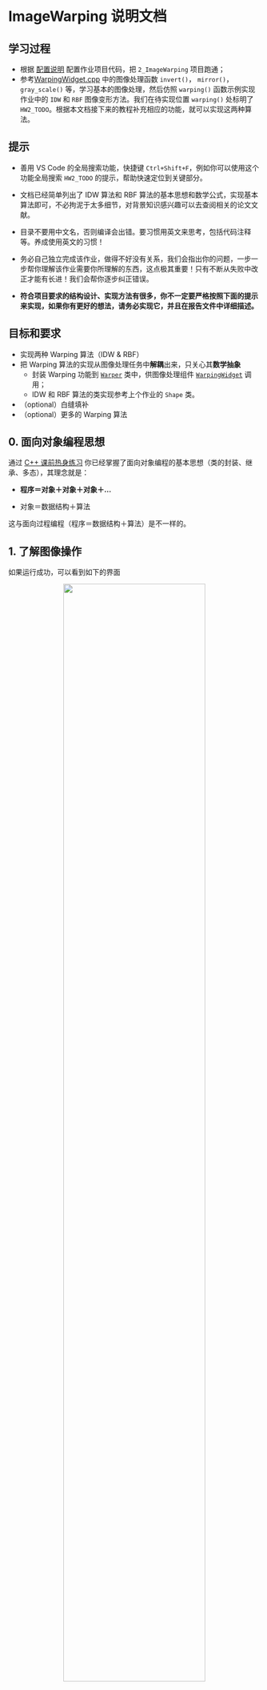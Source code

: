 # ImageWarping 说明文档

## 学习过程

- 根据 [配置说明](../../../Framework2D/README.md) 配置作业项目代码，把 `2_ImageWarping` 项目跑通；
- 参考[WarpingWidget.cpp](../../../Framework2D/src/assignments/2_ImageWarping/warping_widget.cpp) 中的图像处理函数 `invert()`， `mirror()`，`gray_scale()` 等，学习基本的图像处理，然后仿照 `warping()` 函数示例实现作业中的 `IDW` 和 `RBF` 图像变形方法。我们在待实现位置 `warping()` 处标明了 `HW2_TODO`。根据本文档接下来的教程补充相应的功能，就可以实现这两种算法。

## 提示

- 善用 VS Code 的全局搜索功能，快捷键 `Ctrl+Shift+F`，例如你可以使用这个功能全局搜索 `HW2_TODO` 的提示，帮助快速定位到关键部分。

- 文档已经简单列出了 IDW 算法和 RBF 算法的基本思想和数学公式，实现基本算法即可，不必拘泥于太多细节，对背景知识感兴趣可以去查阅相关的论文文献。

- 目录不要用中文名，否则编译会出错。要习惯用英文来思考，包括代码注释等。养成使用英文的习惯！

- 务必自己独立完成该作业，做得不好没有关系，我们会指出你的问题，一步一步帮你理解该作业需要你所理解的东西，这点极其重要！只有不断从失败中改正才能有长进！我们会帮你逐步纠正错误。

- **符合项目要求的结构设计、实现方法有很多，你不一定要严格按照下面的提示来实现，如果你有更好的想法，请务必实现它，并且在报告文件中详细描述。**

## 目标和要求

- 实现两种 Warping 算法（IDW & RBF）
- 把 Warping 算法的实现从图像处理任务中**解耦**出来，只关心其**数学抽象**
  - 封装 Warping 功能到 [`Warper`](../../../Framework2D/src/assignments/2_ImageWarping/warper/warper.h) 类中，供图像处理组件 [`WarpingWidget`](../../../Framework2D/src/assignments/2_ImageWarping/warping_widget.cpp) 调用；
  - IDW 和 RBF 算法的类实现参考上个作业的 `Shape` 类。
- （optional）白缝填补
- （optional）更多的 Warping 算法

## 0. 面向对象编程思想

通过 [C++ 课前热身练习](../../0_cpp_warmup/) 你已经掌握了面向对象编程的基本思想（类的封装、继承、多态），其理念就是：

- **程序＝对象＋对象＋对象＋…** 

- 对象＝数据结构＋算法

这与面向过程编程（程序＝数据结构＋算法）是不一样的。

## 1. 了解图像操作

如果运行成功，可以看到如下的界面
<div align=center><img width = 75% src ="figs/warp_0.jpg"/></div align>

作为图像编程的入门，我们封装了一个图像类 [`Image`](../../../Framework2D/include/common/image.h) ，其中提供获取和修改图像属性的基本操作，你可以通过阅读 `WarpingWidget::invert()`，`WarpingWidget::mirror()`中的代码，快速上手这些操作，它们分别实现了颜色反转、镜像的图像编辑，一些可能会用到的图像操作如下

```c++
int width(); // 获取宽度
int height(); // 获取高度
int channels(); // 获取通道数，例如 RGB 格式的图像是 3 通道，RGBA 格式的图像是 4 通道

// 获取 (x,y) 位置的像素值，是一个 0~255 值构成的，长度为通道数的数组
std::vector<unsigned char> get_pixel(int x, int y); 

// 设置 (x,y) 位置的像素值，需要输入一个符合通道长度的数组作为这个像素的颜色
// 经过特殊处理，4 通道的 RGBA 图像也可以输入长度为 3 的 RGB 数据 
void set_pixel(int x, int y, const std::vector<unsigned char>& values);
```

你只要看懂 `WarpingWidget::invert()` 等函数，**模仿使用 `Image` 类中的四个函数 ( `width()`, `height()`, `get_pixel()`, `set_pixel()`)** 即可操作图像的处理。不必去看其他图像处理的书籍和知识后才来处理图像编程。建议大家通过该工程来实现一个非常简单的图像算法，比如线性方法的 `Color2Gray` 把图像转灰度。

> **注意整型和浮点型的转换**，图像操作的行列下标是整型，但是在一些操作中，只有转化为浮点型运算才能保证计算的精度。

## 2. 鼠标选点的功能

我们已经提供了一个简单的交互选点操作，它将选定的点在图像中的相对位置记录在

```c++
std::vector<ImVec2> start_points_, end_points_;
```

你可以在 `warping()` 等函数中调用这些属性。

<div align=center><img width = 75% src ="figs/warp_1.jpg"/></div align>

## 3. 实现 warping 操作

单击 `Warping` 按钮，会执行 `warping()` 函数，现在里面的实现是一个（正向的）“鱼眼”变形，基本逻辑是

- 初始化一个图像副本，存储变形之后的数据；
- 为每个像素点 (x, y) 计算变形之后的位置 (x', y')；
- 从原始图像的 (x, y) 位置拷贝像素颜色，添加到新图像的 (x', y') 位置
- 把新图像存储下来

<div align=center><img width = 75% src ="figs/warp_2.jpg"/></div align>

你只需修改上面的第二小步：如何从选中的若干点对，计算符合这些点对的一个图像变形映射。具体而言，你需要实现两种不同的算法 [IDW](0_IDW.md) 和 [RBF](1_RBF.md)。

> 从代码的复用性和可读性考虑，**我们要求把 warping 的核心算法抽象出来封装成（若干个）类，而不是全部实现在 `WarpingWidget` 类里面。**, 图像处理应用 `WarpingWidget` 只需要调用其 `warp` 功能（和 MiniDraw 中的绘制形状类似）。
> 
> 提供的 `fisheye_warping()` 是一种 warping 操作，我们将要实现的 IDW 和 RBF 算法也是一种 warping 操作。能否从我们的任务中抽象出**图像无关**的**数学变换**？
> 
> 回顾 C++ 的面向对象性质，我们需要对 Image Warping 操作进行数学抽象，并设计合理的类结构和接口，在 [2_ImageWarping/](../../../Framework2D/src/assignments/2_ImageWarping/warper/) 下添加合适的 `.h` 文件和 `.cpp` 文件，并且在 `WarpingWidget` 类里面调用它们。

首先，根据 warping 映射的数学抽象修改 [Warper](../../../Framework2D/src/assignments/2_ImageWarping/warper/warper.h) 类，声明一个虚函数 `warp(...)` 作为外部调用的接口。此外，还需要提供输入点列进行初始化的方法。

### 3.1 IDW 方法

算法原理见 [0_IDW.md](./0_IDW.md)。

实现 [IDWWarper](../../../Framework2D/src/assignments/2_ImageWarping/warper/IDW_warper.h) 类，它需要提供我们在父类中声明的 `warp(...)` 接口的一个具体实现。

### 3.2 RBF 方法

算法原理见 [1_RBF.md](./1_RBF.md)。

实现 [RBFWarper](../../../Framework2D/src/assignments/2_ImageWarping/warper/RBF_warper.h) 类，它需要提供我们在父类中声明的 `warp(...)` 接口的一个具体实现。

#### Eigen库

- 实现RBF方法需要求解线性方程组，你可以自己实现，也可以从网上找其他程序或库来用
- 强烈推荐使用 Eigen 库来求解线性方程组，Eigen 库是强大的数学算法库，是计算机图形学必须了解的算法库
- 我们提供了 Eigen 库的使用示例：[eigen_example](./eigen_example/) 

> [eigen_example](eigen_example/) 演示的添加依赖的方式重点掌握，另外为了保证项目的简洁性，不要将依赖部分加到 git 版本管理中，使用 [.gitignore](../../../.gitignore) 忽略掉 [eigen_example/src/_deps/](eigen_example/src/_deps/) 

## 4. 补洞（optional）

结果图像中可能会出现白色空洞或条纹，你需要分析是什么原因造成的。

一种填补这些空洞的方式是利用周围的已知像素进行插值填充。这也是个**插值问题**（即利用空洞周围一定范围的已知像素来插值该像素的颜色）。你可以尝试如何用你实现的 IDW 和 RBF warping 类（或者对这些类简单改造。）来填充这些空洞像素的颜色。

<div align=center><img width = 50% src ="figs/white_stitch.jpg"/></div align>

#### ANN库（Optional）

若你需要用搜索最近点的任务（在补洞的任务中），建议学习使用如下的库：

- [Annoy(Approximate Nearest Neighbors Oh Yeah)](https://github.com/spotify/annoy)

我们提供了测试项目 [ann_example](ann_example/)

## 5. 使用神经网络拟合变形映射（optional）

在给定了输入输出点对之后，除了用 IDW 和 RBF 方法进行插值，得到目标的变形映射，还可以使用各种其他的拟合方法得到对应的映射。神经网络可以作为一种拟合器来拟合这些输入输出点对。因此，同学们可以以 warping 操作为例尝试神经网络的使用。

### Dlib 库的配置

在 C++ 下有一些简单的库实现了神经网络的相关算法，例如 [Dlib](https://dlib.net)。

我们提供了测试项目 [dlib_example](dlib_example/)

### 使用神经网络拟合

给定输入输出的二维点对`source` 和 `target`，我们可以构造输入维度为 2，输出维度为 2 的深度神经网络，例如：
```c++
using warping_net = loss_mean_squared<    // loss mean squared
                    fc<2,                  // output layer: 1 dim
                    relu<fc<10,            // hidden layer 2: 10 dim + ReLU activation
                    relu<fc<10,            // hidden layer 1: 10 dim + ReLU activation
                    input<matrix<float>>   // input layer: 1 dim
                    >>>>>>; 
```
配置优化器：
```c++
dnn_trainer<net_type> trainer(net, sgd(0.001)); 
```
然后进行训练：
```c++
trainer.train(inputs, targets);
```
得到的网络就是一个拟合所有点对的变形映射。


## 测试图片及报告范例

### 测试例子
须用以下 [**格子图像**](../data/test.png) 来进行测试，可以很清楚看到 warping 方法的特点

<div align=center><img width = 20% src ="../data/test.png"/></div align>

### 作业实验报告范例：[示例参考](https://rec.ustc.edu.cn/share/97ce81a0-dc93-11ee-8634-cbdc421a711c) 

### 其他测试图片

- 用户交互示例：

<div align=center><img width = 50% src ="figs/ui_demo.jpg"/></div align>

- 变形效果示例：

<div align=center><img width = 50% src ="figs/warp_demo.jpg"/></div align>

